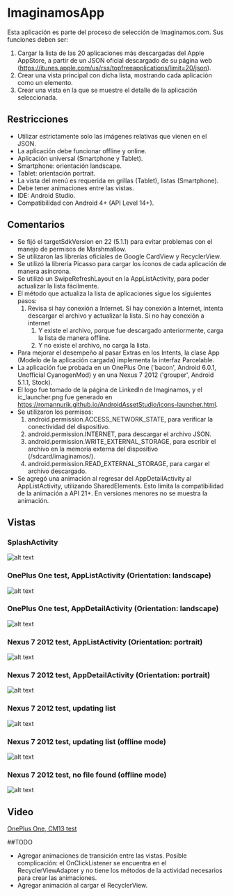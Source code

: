 # ImaginamosApp
Esta aplicación es parte del proceso de selección de Imaginamos.com.
Sus funciones deben ser:

1. Cargar la lista de las 20 aplicaciones más descargadas del Apple AppStore, a partir de un JSON oficial descargado de su página web (https://itunes.apple.com/us/rss/topfreeapplications/limit=20/json).
2. Crear una vista principal con dicha lista, mostrando cada aplicación como un elemento.
3. Crear una vista en la que se muestre el detalle de la aplicación seleccionada.

## Restricciones
* Utilizar estrictamente solo las imágenes relativas que vienen en el JSON.
* La aplicación debe funcionar offline y online.
* Aplicación universal (Smartphone y Tablet).
* Smartphone: orientación landscape.
* Tablet: orientación portrait.
* La vista del menú es requerida en grillas (Tablet), listas (Smartphone).
* Debe tener animaciones entre las vistas.
* IDE: Android Studio.
* Compatibilidad con Android 4+ (API Level 14+).

## Comentarios
* Se fijó el targetSdkVersion en 22 (5.1.1) para evitar problemas con el manejo de permisos de Marshmallow.
* Se utilizaron las librerías oficiales de Google CardView y RecyclerView.
* Se utilizó la librería Picasso para cargar los íconos de cada aplicación de manera asíncrona.
* Se utilizó un SwipeRefreshLayout en la AppListActivity, para poder actualizar la lista fácilmente.
* El método que actualiza la lista de aplicaciones sigue los siguientes pasos:
  1. Revisa si hay conexión a Internet. Si hay conexión a Internet, intenta descargar el archivo y actualizar la lista. Si no hay conexión a internet
      1. Y existe el archivo, porque fue descargado anteriormente, carga la lista de manera offline.
      2. Y no existe el archivo, no carga la lista.
* Para mejorar el desempeño al pasar Extras en los Intents, la clase App (Modelo de la aplicación cargada) implementa la interfaz Parcelable.
* La aplicación fue probada en un OnePlus One ('bacon', Android 6.0.1, Unofficial CyanogenMod) y en una Nexus 7 2012 ('grouper', Android 5.1.1, Stock).
* El logo fue tomado de la página de LinkedIn de Imaginamos, y el ic_launcher.png fue generado en https://romannurik.github.io/AndroidAssetStudio/icons-launcher.html.
* Se utilizaron los permisos:
  1. android.permission.ACCESS_NETWORK_STATE, para verificar la conectividad del dispositivo.
  2. android.permission.INTERNET, para descargar el archivo JSON.
  3. android.permission.WRITE_EXTERNAL_STORAGE, para escribir el archivo en la memoria externa del dispositivo (/sdcard/imaginamos/).
  4. android.permission.READ_EXTERNAL_STORAGE, para cargar el archivo descargado.
* Se agregó una animación al regresar del AppDetailActivity al AppListActivity, utilizando SharedElements. Esto limita la compatibilidad de la animación a API 21+. En versiones menores no se muestra la animación.

## Vistas
### SplashActivity
![alt text](http://i.imgur.com/FqpN2gZ.png "SplashActivity")
### OnePlus One test, AppListActivity (Orientation: landscape)
![alt text](http://i.imgur.com/ffQDfCP.png "OnePlus One test, AppListActivity (Orientation: landscape)")
### OnePlus One test, AppDetailActivity (Orientation: landscape)
![alt text](http://i.imgur.com/fo4XBRA.png "OnePlus One test, AppDetailActivity (Orientation: landscape)")
### Nexus 7 2012 test, AppListActivity (Orientation: portrait)
![alt text](http://i.imgur.com/Y0196FO.png "Nexus 7 2012 test, AppListActivity  (Orientation: portrait)")
### Nexus 7 2012 test, AppDetailActivity (Orientation: portrait) 
![alt text](http://i.imgur.com/qfqLmcP.png "Nexus 7 2012 test, AppDetailActivity (Orientation: portrait) ")
### Nexus 7 2012 test, updating list 
![alt text](http://i.imgur.com/gyMKZhW.png "Nexus 7 2012 test, updating list")
### Nexus 7 2012 test, updating list (offline mode) 
![alt text](http://i.imgur.com/kR29MqU.png "Nexus 7 2012 test, updating list (offline mode)")
### Nexus 7 2012 test, no file found (offline mode)
![alt text](http://i.imgur.com/J3amfeg.png "Nexus 7 2012 test, no file found (offline mode)")

## Video
[OnePlus One, CM13 test](https://www.youtube.com/watch?v=wx1ghobrUNs)

##TODO
* Agregar animaciones de transición entre las vistas. Posible complicación: el OnClickListener se encuentra en el RecyclerViewAdapter y no tiene los métodos de la actividad necesarios para crear las animaciones.
* Agregar animación al cargar el RecyclerView.
